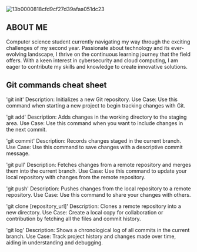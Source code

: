 ![13b0000818cfd9cf27d39afaa051dc23](https://github.com/EzekielTalampas/EzekielTalampas/assets/133622874/fc070091-7463-4285-a041-7574c3d1291e)

## ABOUT ME

Computer science student currently navigating my way through the exciting challenges of my second year. Passionate about technology and its ever-evolving landscape, I thrive on the continuous learning journey that the field offers. With a keen interest in cybersecurity and cloud computing, I am eager to contribute my skills and knowledge to create innovative solutions.


## Git commands cheat sheet 

'git init'
Description: Initializes a new Git repository.
Use Case: Use this command when starting a new project to begin tracking changes with Git.

'git add'
Description: Adds changes in the working directory to the staging area.
Use Case: Use this command when you want to include changes in the next commit.

'git commit'
Description: Records changes staged in the current branch.
Use Case: Use this command to save changes with a descriptive commit message.

'git pull'
Description: Fetches changes from a remote repository and merges them into the current branch.
Use Case: Use this command to update your local repository with changes from the remote repository.

'git push'
Description: Pushes changes from the local repository to a remote repository.
Use Case: Use this command to share your changes with others.

'git clone [repository_url]'
Description: Clones a remote repository into a new directory.
Use Case: Create a local copy for collaboration or contribution by fetching all the files and commit history.

'git log'
Description: Shows a chronological log of all commits in the current branch.
Use Case: Track project history and changes made over time, aiding in understanding and debugging.
